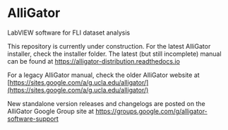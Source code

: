 # AlliGator
LabVIEW software for FLI dataset analysis

This repository is currently under construction.
For the latest AlliGator installer, check the installer folder.
The latest (but still incomplete) manual can be found at https://alligator-distribution.readthedocs.io

For a legacy AlliGator manual, check the older AlliGator website at [https://sites.google.com/a/g.ucla.edu/alligator/](https://sites.google.com/a/g.ucla.edu/alligator/)

New standalone version releases and changelogs are posted on the AlliGator Google Group site at https://groups.google.com/g/alligator-software-support

